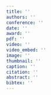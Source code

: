 ```yaml
---
title: ''
authors: ''
conference: ''
date: ''
award: ''
pdf: ''
video: ''
video_embed: ''
image: ''
thumbnail: ''
caption: ''
citation: ''
abstract: ''
bibtex: ''
---
```

